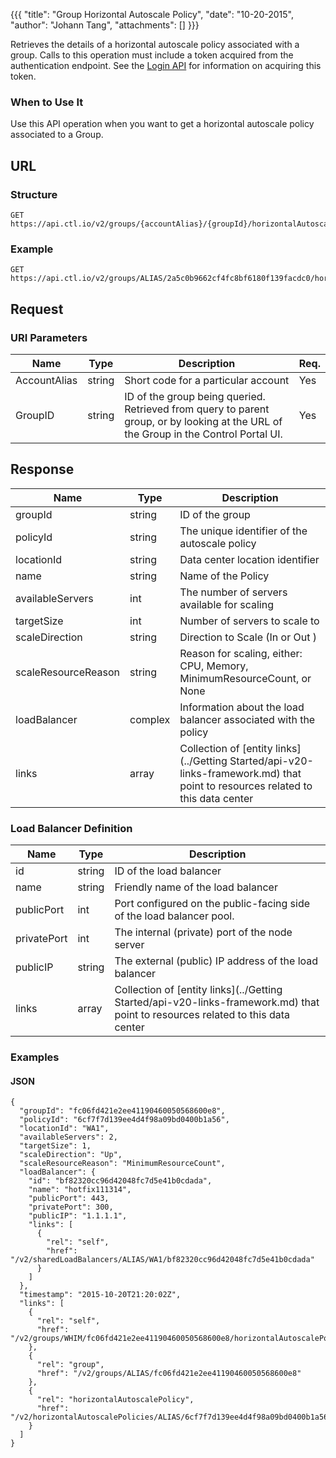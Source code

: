 {{{
  "title": "Group Horizontal Autoscale Policy",
  "date": "10-20-2015",
  "author": "Johann Tang",
  "attachments": []
}}}

Retrieves the details of a horizontal autoscale policy associated with a group. Calls to this operation must include a token acquired from the authentication endpoint. See the [Login API](../Authentication/login.md) for information on acquiring this token.

### When to Use It

Use this API operation when you want to get a horizontal autoscale policy associated to a Group.

## URL

### Structure

    GET https://api.ctl.io/v2/groups/{accountAlias}/{groupId}/horizontalAutoscalePolicy/

### Example

    GET https://api.ctl.io/v2/groups/ALIAS/2a5c0b9662cf4fc8bf6180f139facdc0/horizontalAutoscalePolicy

## Request

### URI Parameters

| Name | Type | Description | Req. |
| --- | --- | --- | --- |
| AccountAlias | string | Short code for a particular account | Yes |
| GroupID | string | ID of the group being queried. Retrieved from query to parent group, or by looking at the URL of the Group in the Control Portal UI. | Yes |

## Response

| Name | Type | Description |
| --- | --- | --- |
| groupId | string | ID of the group |
| policyId | string | The unique identifier of the autoscale policy |
| locationId | string | Data center location identifier |
| name | string | Name of the Policy |
| availableServers | int | The number of servers available for scaling |
| targetSize | int | Number of servers to scale to |
| scaleDirection | string | Direction to Scale (In or Out ) |
| scaleResourceReason | string | Reason for scaling, either: CPU, Memory, MinimumResourceCount, or None |
| loadBalancer | complex | Information about the load balancer associated with the policy |
| links | array | Collection of [entity links](../Getting Started/api-v20-links-framework.md) that point to resources related to this data center |

### Load Balancer Definition
| Name | Type | Description |
| --- | --- | --- |
| id | string | ID of the load balancer |
| name | string | Friendly name of the load balancer |
| publicPort | int | Port configured on the public-facing side of the load balancer pool. |
| privatePort| int | The internal (private) port of the node server |
| publicIP | string | The external (public) IP address of the load balancer |
| links | array | Collection of [entity links](../Getting Started/api-v20-links-framework.md) that point to resources related to this data center |

### Examples

#### JSON
```
{
  "groupId": "fc06fd421e2ee41190460050568600e8",
  "policyId": "6cf7f7d139ee4d4f98a09bd0400b1a56",
  "locationId": "WA1",
  "availableServers": 2,
  "targetSize": 1,
  "scaleDirection": "Up",
  "scaleResourceReason": "MinimumResourceCount",
  "loadBalancer": {
    "id": "bf82320cc96d42048fc7d5e41b0cdada",
    "name": "hotfix111314",
    "publicPort": 443,
    "privatePort": 300,
    "publicIP": "1.1.1.1",
    "links": [
      {
        "rel": "self",
        "href": "/v2/sharedLoadBalancers/ALIAS/WA1/bf82320cc96d42048fc7d5e41b0cdada"
      }
    ]
  },
  "timestamp": "2015-10-20T21:20:02Z",
  "links": [
    {
      "rel": "self",
      "href": "/v2/groups/WHIM/fc06fd421e2ee41190460050568600e8/horizontalAutoscalePolicy"
    },
    {
      "rel": "group",
      "href": "/v2/groups/ALIAS/fc06fd421e2ee41190460050568600e8"
    },
    {
      "rel": "horizontalAutoscalePolicy",
      "href": "/v2/horizontalAutoscalePolicies/ALIAS/6cf7f7d139ee4d4f98a09bd0400b1a56"
    }
  ]
}
```
